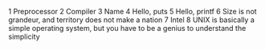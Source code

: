 1 Preprocessor
2 Compiler
3 Name
4 Hello, puts
5 Hello, printf
6 Size is not grandeur, and territory does not make a nation
7 Intel
8 UNIX is basically a simple operating system, but you have to be a genius to understand the simplicity
